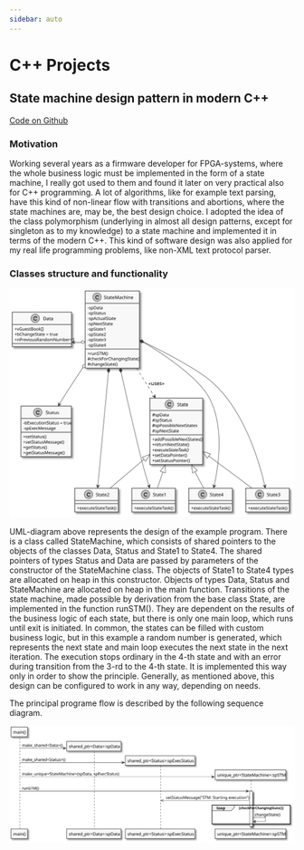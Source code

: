 ```yaml
---
sidebar: auto
---
```


# C++ Projects
## State machine design pattern in modern C++
[Code on Github](https://github.com/VPERepos/StateMachineDesignPattern/tree/master)
### Motivation

Working several years as a firmware developer for FPGA-systems, where the whole business logic must be  implemented in the form of a state machine, I really got used to them and found it later on very practical also for C++ programming. A lot of algorithms, like for example text parsing, have this kind of non-linear flow with transitions and abortions, where the state machines are, may be, the best design choice. I adopted the idea of the class polymorphism (underlying in almost all design patterns, except for singleton as to my knowledge) to a state machine and implemented it in terms of the modern C++. This kind of software design was also applied for my real life programming problems, like non-XML text protocol parser.

### Classes structure and functionality

![UMLDiagram](../../Pictures/ClassDiagram.svg)

UML-diagram above represents the design of the example program. There is a class called StateMachine, which consists of shared pointers to the objects of the classes Data, Status and State1 to State4. The shared pointers of types Status and Data are passed by parameters of the constructor of the StateMachine class. The objects of State1 to State4 types are allocated on heap in this constructor. Objects of types Data, Status and StateMachine are allocated on heap in the main function. Transitions of the state machine, made possible by derivation from the base class State, are implemented in the function runSTM(). They are dependent on the results of the business logic of each state, but there is only one main loop, which runs until exit is initiated. In common, the states can be filled with custom business logic, but in this example a random number is generated, which represents the next state and main loop executes the next state in the next iteration. The execution stops ordinary in the 4-th state and with an error during transition from the 3-rd to the 4-th state. It is implemented this way only in order to show the principle. Generally, as mentioned above, this design can be configured to work in any way, depending on needs.

The principal programe flow is described by the following sequence diagram.

![UMLDiagram](../../Pictures/SequenceDiagram.svg)